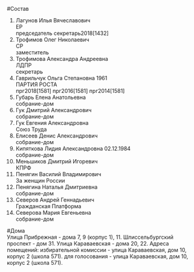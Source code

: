 #Состав  
1. Лагунов Илья Вячеславович  
    ЕР  
    председатель секретарь2018[1432]  
2. Трофимов Олег Николаевич  
    СР  
    заместитель  
3. Трофимова Александра Андреевна  
    ЛДПР  
    секретарь  
4. Гаврильчук Ольга Степановна 1961  
    ПАРТИЯ РОСТА  
    прг2018[1581] прг2016[1581] прг2014[1581]  
5. Губарь Елена Анатольевна  
    собрание-дом  
6. Гук Дмитрий Александрович  
    собрание-дом  
7. Гук Евгения Александровна  
    Союз Труда  
8. Елисеев Денис Александрович  
    собрание-дом  
9. Кипяткова Лидия Александровна 02.12.1984  
    собрание-дом  
10. Меньшиков Дмитрий Игоревич  
    КПРФ  
11. Пенягин Василий Владимирович  
    За женщин России  
12. Пенягина Наталья Дмитриевна  
    собрание-дом  
13. Северов Андрей Геннадьевич  
    Гражданская Платформа  
14. Северова Мария Евгеньевна  
    собрание-дом  
  
#Дома  
Улица Прибрежная - дома 7, 9 (корпус 1), 11. Шлиссельбургский проспект - дом 31. Улица Караваевская - дома 20, 22. Адреса помещений: избирательной комиссии - улица Караваевская, дом 10, корпус 2 (школа 571). для голосования - улица Караваевская, дом 10, корпус 2 (школа 571).  
  
